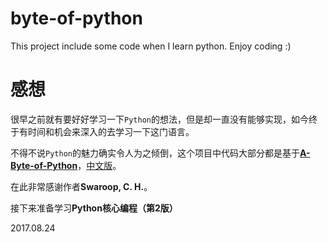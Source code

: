 # byte-of-python
This project include some code when I learn python. Enjoy coding :)

# 感想
很早之前就有要好好学习一下`Python`的想法，但是却一直没有能够实现，如今终于有时间和机会来深入的去学习一下这门语言。

不得不说`Python`的魅力确实令人为之倾倒，这个项目中代码大部分都是基于[**A-Byte-of-Python**](https://www.gitbook.com/book/swaroopch/byte-of-python/details)，[中文版](https://bop.molun.net/)。

在此非常感谢作者**Swaroop, C. H.**。

接下来准备学习**Python核心编程（第2版）**

2017.08.24
